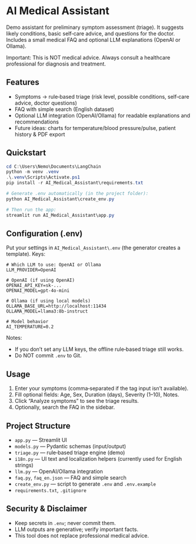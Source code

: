 # AI Medical Assistant

Demo assistant for preliminary symptom assessment (triage). It suggests likely conditions, basic self‑care advice, and questions for the doctor. Includes a small medical FAQ and optional LLM explanations (OpenAI or Ollama).

Important: This is NOT medical advice. Always consult a healthcare professional for diagnosis and treatment.

## Features
- Symptoms → rule‑based triage (risk level, possible conditions, self‑care advice, doctor questions)
- FAQ with simple search (English dataset)
- Optional LLM integration (OpenAI/Ollama) for readable explanations and recommendations
- Future ideas: charts for temperature/blood pressure/pulse, patient history & PDF export

## Quickstart
```powershell
cd C:\Users\Nemo\Documents\LangChain
python -m venv .venv
.\.venv\Scripts\Activate.ps1
pip install -r AI_Medical_Assistant\requirements.txt

# Generate .env automatically (in the project folder):
python AI_Medical_Assistant\create_env.py

# Then run the app:
streamlit run AI_Medical_Assistant\app.py
```

## Configuration (.env)
Put your settings in `AI_Medical_Assistant\.env` (the generator creates a template). Keys:
```dotenv
# Which LLM to use: OpenAI or Ollama
LLM_PROVIDER=OpenAI

# OpenAI (if using OpenAI)
OPENAI_API_KEY=sk-...
OPENAI_MODEL=gpt-4o-mini

# Ollama (if using local models)
OLLAMA_BASE_URL=http://localhost:11434
OLLAMA_MODEL=llama3:8b-instruct

# Model behavior
AI_TEMPERATURE=0.2
```

Notes:
- If you don’t set any LLM keys, the offline rule‑based triage still works.
- Do NOT commit `.env` to Git.

## Usage
1) Enter your symptoms (comma‑separated if the tag input isn’t available).
2) Fill optional fields: Age, Sex, Duration (days), Severity (1–10), Notes.
3) Click “Analyze symptoms” to see the triage results.
4) Optionally, search the FAQ in the sidebar.

## Project Structure
- `app.py` — Streamlit UI
- `models.py` — Pydantic schemas (input/output)
- `triage.py` — rule‑based triage engine (demo)
- `i18n.py` — UI text and localization helpers (currently used for English strings)
- `llm.py` — OpenAI/Ollama integration
- `faq.py`, `faq_en.json` — FAQ and simple search
- `create_env.py` — script to generate `.env` and `.env.example`
- `requirements.txt`, `.gitignore`

## Security & Disclaimer
- Keep secrets in `.env`; never commit them.
- LLM outputs are generative; verify important facts.
- This tool does not replace professional medical advice.
